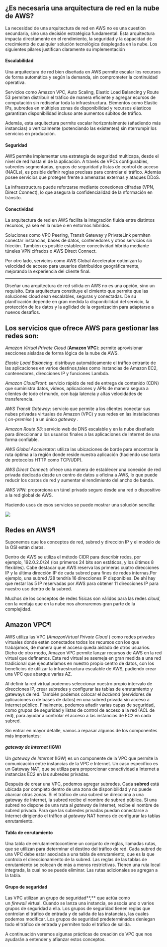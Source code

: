 ## ¿Es necesaria una arquitectura de red en la nube de AWS?

La necesidad de una arquitectura de red en AWS no es una cuestión secundaria, sino una decisión estratégica fundamental. Esta arquitectura impacta directamente en el rendimiento, la seguridad y la capacidad de crecimiento de cualquier solución tecnológica desplegada en la nube. Los siguientes pilares justifican claramente su implementación

#### Escalabilidad

Una arquitectura de red bien diseñada en AWS permite escalar los recursos de forma automática y según la demanda, sin comprometer la continuidad operativa.

Servicios como Amazon VPC, Auto Scaling, Elastic Load Balancing y Route 53 permiten distribuir el tráfico de manera eficiente y agregar ecursos de computación sin rediseñar toda la infraestructura. Elementos como Elastic IPs, subredes en múltiples zonas de disponibilidad y recursos elásticos garantizan disponibilidad incluso ante aumentos súbitos de tráfico.

Además, esta arquitectura permite escalar horizontalmente (añadiendo más instancias) o verticalmente (potenciando las existentes) sin nterrumpir los servicios en producción.

#### Seguridad

AWS permite implementar una estrategia de seguridad multicapa, desde el nivel de red hasta el de la aplicación.
A través de VPCs configurables, subredes segmentadas, grupos de seguridad y listas de control de acceso (NACLs), es posible definir reglas precisas para controlar el tráfico. Además posee servicios que protegen frente a amenazas externas y ataques DDoS.

La infraestructura puede reforzarse mediante conexiones cifradas (VPN, Direct Connect), lo que asegura la confidencialidad de la nformación en tránsito.

#### Conectividad

La arquitectura de red en AWS facilita la integración fluida entre distintos recursos, ya sea en la nube o en entornos híbridos.

Soluciones como VPC Peering, Transit Gateway y PrivateLink permiten conectar instancias, bases de datos, contenedores y otros servicios sin fricción. También es posible establecer conectividad híbrida mediante túneles VPN cifrados o AWS Direct Connect.

Por otro lado, servicios como AWS Global Accelerator optimizan la velocidad de acceso para usuarios distribuidos geográficamente, mejorando la experiencia del cliente final.

---

Diseñar una arquitectura de red sólida en AWS no es una opción, sino un requisito. Esta arquitectura constituye el cimiento que permite que las soluciones cloud sean escalables, seguras y conectadas. De su planificación depende en gran medida la disponibilidad del servicio, la protección de los datos y la agilidad de la organización para adaptarse a nuevos desafíos.

## Los servicios que ofrece AWS para gestionar las redes son:

*Amazon Virtual Private Cloud* (**Amazon VPC**): permite aprovisionar secciones aisladas de forma lógica de la nube de AWS.

*Elastic Load Balancing*: distribuye automáticamente el tráfico entrante de las aplicaciones en varios destinos,tales como instancias de Amazon EC2, contenedores, direcciones IP y funciones Lambda.

*Amazon	CloudFront*: servicio rápido de red de entrega de contenido (CDN) que suministra datos, videos, aplicaciones y APIs de manera segura a clientes de	todo el mundo, con baja latencia y altas velocidades de transferencia.

*AWS Transit Gateway*: servicio que permite a los clientes conectar sus nubes privadas virtuales de Amazon (VPC) y sus redes en las instalaciones ( *on-premise* ) a un único *gateway* .

*Amazon Route 53*: servicio web de DNS escalable y en la nube diseñado para direccionar a los usuarios finales a las aplicaciones de Internet de	una forma confiable.

*AWS Global Accelerator*: utiliza las ubicaciones de borde para encontrar la ruta óptima a la región donde reside nuestra aplicación (haciendo uso tanto de protocolos HTTP como TCP/UDP).

*AWS Direct Connect*: ofrece una manera de establecer una conexión de red privada dedicada desde un centro de datos u oficina a AWS, lo que puede reducir los costes de red y aumentar el rendimiento del ancho de	banda.

*AWS VPN*: proporciona un túnel privado seguro desde una red o dispositivo a la red global de AWS.

Haciendo usos de esos servicios se puede mostrar una solución sencilla:

![](../images/ud3/vpc1.png)

## Redes en AWS¶

Suponemos que los conceptos de red, subred y dirección IP y el modelo de la OSI están claros.

Dentro de AWS se utiliza el método CIDR para describir redes, por ejemplo, 192.0.2.0/24 (los primeros 24 bits son estáticos, y los últimos 8 flexibles). Cabe destacar que AWS reserva las primeras cuatro direcciones IP y la última dirección IP de cada subred para fines de redes internas.Por ejemplo, una subred /28 tendría 16 direcciones IP disponibles. De ahí hay que restar las 5 IP reservadas por AWS para obtener 11 direcciones IP para nuestro uso dentro de la subred.

Muchos de los conceptos de redes físicas son válidos para las redes  *cloud*, con la ventaja que en la nube nos ahorraremos gran parte de la complejidad.

## Amazon VPC¶

AWS utiliza las VPC (*AmazonVirtual Private Cloud* ) como redes privadas virtuales donde están conectados todos los recursos con los que trabajamos, de manera que el acceso queda aislado de otros usuarios. Dicho de otro modo, Amazon VPC permite lanzar recursos de AWS en la red virtual que definamos. Esta red virtual se asemeja en gran medida a una red tradicional que ejecutaríamos en nuestro propio centro de datos, con los beneficios de utilizar la infraestructura escalable de AWS, pudiendo crear una VPC que abarque varias AZ.

Al definir la red virtual podemos seleccionar nuestro propio intervalo de direcciones IP, crear subredes y configurar las tablas de enrutamiento y gateways de red. También podemos colocar el *backend* (servidores de aplicaciones o de bases de datos) en una subred privada sin acceso a Internet público. Finalmente, podemos añadir varias capas de seguridad, como grupos de seguridad y listas de control de acceso a la red (ACL de red), para ayudar a controlar el acceso a las instancias de EC2 en cada subred.

Sin entrar en mayor detalle, vamos a repasar algunos de los componentes más importantes:

#### *gateway de Internet* (IGW)

Un *gateway de Internet* (IGW) es un componente de la VPC que permite la comunicación entre	instancias de la VPC e Internet. Un caso específico es un Gateway NAT, que se utiliza para proporcionar conectividad a Internet a instancias EC2 en las subredes privadas.

Después	de crear una VPC, podemos agregar subredes. Cada **subred** está ubicada por completo dentro de una zona de disponibilidad y no puede abarcar otras zonas. Si el tráfico de una subred se direcciona a una gateway de Internet, la subred recibe el nombre de subred	pública. Si una subred no dispone de una ruta al *gateway* de Internet, recibe el nombre de subred privada. Para que las subredes	privadas puedan conectarse a Internet dirigiendo el tráfico al *gateway* NAT hemos de configurar las tablas enrutamiento.

#### Tabla de enrutamiento

Una tabla de enrutamientocontiene un conjunto de reglas, llamadas rutas, que se utilizan para	determinar el destino del tráfico de red. Cada subred de una VPC debe estar asociada a una tabla de enrutamiento, que es la que controla el direccionamiento de la subred. Las reglas de las tablas de enrutamiento se colocan de más a menos restrictivas. Tienen una ruta local integrada, la cual no se puede eliminar. Las rutas adicionales se agregan a la tabla.

#### Grupo de seguridad

Las VPC utilizan un grupo de seguridad**,** que actúa como un *firewall* virtual. Cuando se lanza una instancia, se asocia uno o varios grupos de seguridad a ella. Los grupos de seguridad tienen reglas que controlan el tráfico de entrada y de salida de las instancias, las	cuales podemos modificar. Los grupos de seguridad predeterminados deniegan todo el tráfico de entrada y permiten todo el tráfico de salida.

A continuación veremos algunas prácticas de creación de VPC que nos ayudarán a entender y afianzar estos conceptos.
